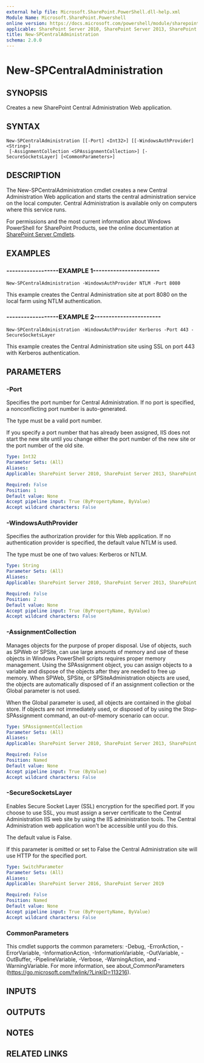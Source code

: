 ```yaml
---
external help file: Microsoft.SharePoint.PowerShell.dll-help.xml
Module Name: Microsoft.SharePoint.Powershell
online version: https://docs.microsoft.com/powershell/module/sharepoint-server/new-spcentraladministration
applicable: SharePoint Server 2010, SharePoint Server 2013, SharePoint Server 2016, SharePoint Server 2019
title: New-SPCentralAdministration
schema: 2.0.0
---
```


# New-SPCentralAdministration

## SYNOPSIS

Creates a new SharePoint Central Administration Web application.



## SYNTAX

```
New-SPCentralAdministration [[-Port] <Int32>] [[-WindowsAuthProvider] <String>]
 [-AssignmentCollection <SPAssignmentCollection>] [-SecureSocketsLayer] [<CommonParameters>]
```

## DESCRIPTION
The New-SPCentralAdministration cmdlet creates a new Central Administration Web application and starts the central administration service on the local computer.
Central Administration is available only on computers where this service runs.

For permissions and the most current information about Windows PowerShell for SharePoint Products, see the online documentation at [SharePoint Server Cmdlets](https://docs.microsoft.com/powershell/sharepoint/sharepoint-server/sharepoint-server-cmdlets).

## EXAMPLES

### ------------------EXAMPLE 1----------------------- 
```
New-SPCentralAdministration -WindowsAuthProvider NTLM -Port 8080
```

This example creates the Central Administration site at port 8080 on the local farm using NTLM authentication.


### ------------------EXAMPLE 2----------------------- 
```
New-SPCentralAdministration -WindowsAuthProvider Kerberos -Port 443 -SecureSocketsLayer
```

This example creates the Central Administration site using SSL on port 443 with Kerberos authentication.


## PARAMETERS

### -Port
Specifies the port number for Central Administration.
If no port is specified, a nonconflicting port number is auto-generated.

The type must be a valid port number.

If you specify a port number that has already been assigned, IIS does not start the new site until you change either the port number of the new site or the port number of the old site.

```yaml
Type: Int32
Parameter Sets: (All)
Aliases: 
Applicable: SharePoint Server 2010, SharePoint Server 2013, SharePoint Server 2016, SharePoint Server 2019

Required: False
Position: 1
Default value: None
Accept pipeline input: True (ByPropertyName, ByValue)
Accept wildcard characters: False
```

### -WindowsAuthProvider
Specifies the authorization provider for this Web application.
If no authentication provider is specified, the default value NTLM is used.

The type must be one of two values: Kerberos or NTLM.

```yaml
Type: String
Parameter Sets: (All)
Aliases: 
Applicable: SharePoint Server 2010, SharePoint Server 2013, SharePoint Server 2016, SharePoint Server 2019

Required: False
Position: 2
Default value: None
Accept pipeline input: True (ByPropertyName, ByValue)
Accept wildcard characters: False
```

### -AssignmentCollection
Manages objects for the purpose of proper disposal.
Use of objects, such as SPWeb or SPSite, can use large amounts of memory and use of these objects in Windows PowerShell scripts requires proper memory management.
Using the SPAssignment object, you can assign objects to a variable and dispose of the objects after they are needed to free up memory.
When SPWeb, SPSite, or SPSiteAdministration objects are used, the objects are automatically disposed of if an assignment collection or the Global parameter is not used.

When the Global parameter is used, all objects are contained in the global store.
If objects are not immediately used, or disposed of by using the Stop-SPAssignment command, an out-of-memory scenario can occur.

```yaml
Type: SPAssignmentCollection
Parameter Sets: (All)
Aliases: 
Applicable: SharePoint Server 2010, SharePoint Server 2013, SharePoint Server 2016, SharePoint Server 2019

Required: False
Position: Named
Default value: None
Accept pipeline input: True (ByValue)
Accept wildcard characters: False
```

### -SecureSocketsLayer
Enables Secure Socket Layer (SSL) encryption for the specified port. If you choose to use SSL, you must assign a server certificate to the Central Administration IIS web site by using the IIS administration tools. The Central Administration web application won't be accessible until you do this.

The default value is False.

If this parameter is omitted or set to False the Central Administration site will use HTTP for the specified port.

```yaml
Type: SwitchParameter
Parameter Sets: (All)
Aliases: 
Applicable: SharePoint Server 2016, SharePoint Server 2019

Required: False
Position: Named
Default value: None
Accept pipeline input: True (ByPropertyName, ByValue)
Accept wildcard characters: False
```

### CommonParameters
This cmdlet supports the common parameters: -Debug, -ErrorAction, -ErrorVariable, -InformationAction, -InformationVariable, -OutVariable, -OutBuffer, -PipelineVariable, -Verbose, -WarningAction, and -WarningVariable. For more information, see about_CommonParameters (https://go.microsoft.com/fwlink/?LinkID=113216).

## INPUTS

## OUTPUTS

## NOTES

## RELATED LINKS

